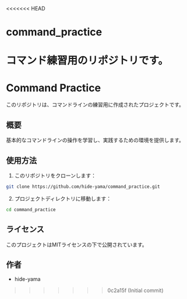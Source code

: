 <<<<<<< HEAD
# command_practice
コマンド練習用のリポジトリです。
=======
# Command Practice

このリポジトリは、コマンドラインの練習用に作成されたプロジェクトです。

## 概要

基本的なコマンドラインの操作を学習し、実践するための環境を提供します。

## 使用方法

1. このリポジトリをクローンします：
```bash
git clone https://github.com/hide-yama/command_practice.git
```

2. プロジェクトディレクトリに移動します：
```bash
cd command_practice
```

## ライセンス

このプロジェクトはMITライセンスの下で公開されています。

## 作者

- hide-yama 
>>>>>>> 0c2a15f (Initial commit)
